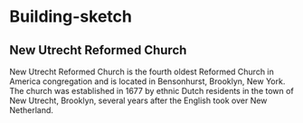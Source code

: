 # Building-sketch
## New Utrecht Reformed Church
New Utrecht Reformed Church is the fourth oldest Reformed Church in America congregation and is located in Bensonhurst, 
Brooklyn, New York. The church was established in 1677 by ethnic Dutch residents in the town of New Utrecht, Brooklyn, 
several years after the English took over New Netherland. 




